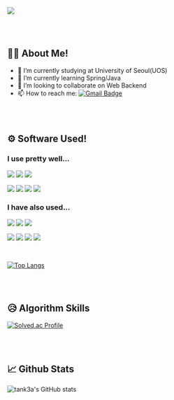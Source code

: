 <img src="https://capsule-render.vercel.app/api?type=cylinder&color=0:f7d794,100:f5cd79&text=Hi,%20there%20👋&fontAlign=50&fontAlignY=55&animation=fadeIn">
 
</br></br>

## 🧑‍💻 About Me!

- 🏫 I’m currently studying at University of Seoul(UOS) 
- 🌱 I’m currently learning Spring/Java
- 👯 I’m looking to collaborate on Web Backend
- 📫 How to reach me: [![Gmail Badge](https://img.shields.io/badge/tank3a-d14836?style=flat-square&logo=Gmail&logoColor=white&link=mailto:tank3a@gmail.com)](mailto:tank3a@gmail.com)

</br></br>

## ⚙️ Software Used!

### I use pretty well...
<img src="https://img.shields.io/badge/Spring-6DB33F?style=for-the-badge&logo=Spring&logoColor=white"> <img src="https://img.shields.io/badge/Spring%20Boot-6DB33F?style=for-the-badge&logo=Spring%20Boot&logoColor=white"> <img src="https://img.shields.io/badge/Spring%20Security-6DB33F?style=for-the-badge&logo=Spring%20Security&logoColor=white"></br>

<img src="https://img.shields.io/badge/MySQL-4479A1?style=for-the-badge&logo=MySQL&logoColor=white"> <img src="https://img.shields.io/badge/Oracle%20DB-F80000?style=for-the-badge&logo=Oracle&logoColor=white"> <img src="https://img.shields.io/badge/Redis%20DB-DC382D?style=for-the-badge&logo=Redis&logoColor=white"> <img src="https://img.shields.io/badge/Docker-2496ED?style=for-the-badge&logo=Docker&logoColor=white"> </br>

### I have also used...
<img src="https://img.shields.io/badge/Node.js-339933?style=for-the-badge&logo=Node.js&logoColor=white"> <img src="https://img.shields.io/badge/React-61DAFB?style=for-the-badge&logo=React&logoColor=white"> <img src="https://img.shields.io/badge/Javascript-F7DF1E?style=for-the-badge&logo=Javascript&logoColor=black"></br>

<img src="https://img.shields.io/badge/heroku-430098?style=for-the-badge&logo=heroku&logoColor=white">  <img src="https://img.shields.io/badge/mongoDB-47A248?style=for-the-badge&logo=mongoDB&logoColor=white"> <img src="https://img.shields.io/badge/Amazon%20S3-FF9900?style=for-the-badge&logo=AmazonS3&logoColor=white"> <img src="https://img.shields.io/badge/Amazon%20EC2-FF9900?style=for-the-badge&logo=AmazonEC2&logoColor=white"> 

</br>

[![Top Langs](https://github-readme-stats.vercel.app/api/top-langs/?username=tank3a&hide=css,html)](https://github.com/tank3a/github-readme-stats)


</br></br>

## 😥 Algorithm Skills
[![Solved.ac Profile](http://mazassumnida.wtf/api/generate_badge?boj=tank3a)](https://solved.ac/tank3a)<br/>

</br></br>

## 📈 Github Stats

![tank3a's GitHub stats](https://github-readme-stats.vercel.app/api?username=tank3a&show_icons=true&theme=vue)

